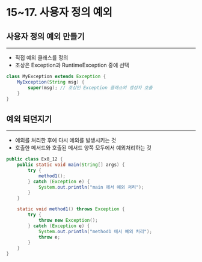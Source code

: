 # 15~17. 사용자 정의 예외

## 사용자 정의 예외 만들기

---

- 직접 예외 클래스를 정의
- 조상은 Exception과 RuntimeException 중에 선택

```java
class MyException extends Exception {
	MyException(String msg) {
		super(msg); // 조상인 Exception 클래스의 생성자 호출
	}
}
```

## 예외 되던지기

---

- 예외를 처리한 후에 다시 예외를 발생시키는 것
- 호출한 메서드와 호출된 메서드 양쪽 모두에서 예외처리하는 것

```java
public class Ex8_12 {
	public static void main(String[] args) {
		try {
			method1();
		} catch (Exception e) {
			System.out.println("main 에서 예외 처리");
		}
	}

	static void method1() throws Exception {
		try {
			throw new Exception();
		} catch (Exception e) {
			System.out.println("method1 에서 예외 처리");
			throw e;
		}
	}
}
```